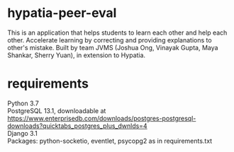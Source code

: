 # hypatia-peer-eval
This is an application that helps students to learn each other and help each other. Accelerate learning by correcting and providing explanations to other's mistake. Built by team JVMS (Joshua Ong, Vinayak Gupta, Maya Shankar, Sherry Yuan), in extension to Hypatia.

# requirements
Python 3.7<br>
PostgreSQL 13.1, downloadable at https://www.enterprisedb.com/downloads/postgres-postgresql-downloads?quicktabs_postgres_plus_dwnlds=4 
<br>Django 3.1<br>
Packages: python-socketio, eventlet, psycopg2 as in requirements.txt
